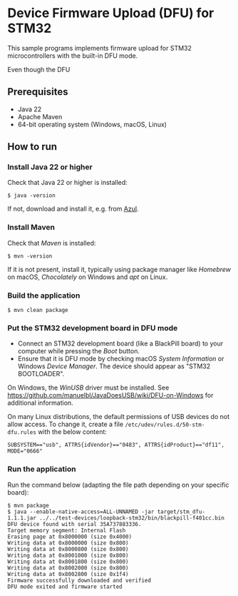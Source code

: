 # Device Firmware Upload (DFU) for STM32

This sample programs implements firmware upload for STM32 microcontrollers with the built-in DFU mode.

Even though the DFU

## Prerequisites

- Java 22
- Apache Maven
- 64-bit operating system (Windows, macOS, Linux)

## How to run

### Install Java 22 or higher

Check that Java 22 or higher is installed:

```shell
$ java -version
```

If not, download and install it, e.g. from [Azul](https://www.azul.com/downloads/?package=jdk).

### Install Maven

Check that *Maven* is installed:

```shell
$ mvn -version
```

If it is not present, install it, typically using package manager like *Homebrew* on macOS, *Chocolately* on Windows and *apt* on Linux.

### Build the application

```shell
$ mvn clean package
```

### Put the STM32 development board in DFU mode

- Connect an STM32 development board (like a BlackPill board) to your computer while pressing the *Boot* button.
- Ensure that it is DFU mode by checking macOS *System Information* or Windows *Device Manager*. The device should appear as "STM32 BOOTLOADER".

On Windows, the *WinUSB* driver must be installed. See https://github.com/manuelbl/JavaDoesUSB/wiki/DFU-on-Windows for additional information.

On many Linux distributions, the default permissions of USB devices do not allow access. To change it, create a file `/etc/udev/rules.d/50-stm-dfu.rules` with the below content:

```text
SUBSYSTEM=="usb", ATTRS{idVendor}=="0483", ATTRS{idProduct}=="df11", MODE="0666"
```


### Run the application

Run the command below (adapting the file path depending on your specific board):

```shell
$ mvn package
$ java --enable-native-access=ALL-UNNAMED -jar target/stm_dfu-1.1.1.jar ../../test-devices/loopback-stm32/bin/blackpill-f401cc.bin
DFU device found with serial 35A737883336.
Target memory segment: Internal Flash
Erasing page at 0x8000000 (size 0x4000)
Writing data at 0x8000000 (size 0x800)
Writing data at 0x8000800 (size 0x800)
Writing data at 0x8001000 (size 0x800)
Writing data at 0x8001800 (size 0x800)
Writing data at 0x8002000 (size 0x800)
Writing data at 0x8002800 (size 0x1f4)
Firmware successfully downloaded and verified
DFU mode exited and firmware started
```
